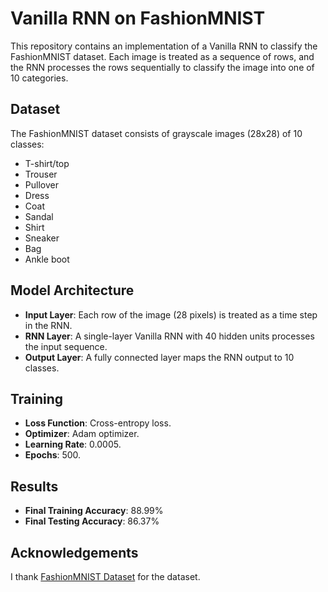 # Vanilla RNN on FashionMNIST

This repository contains an implementation of a Vanilla RNN to classify the FashionMNIST dataset. Each image is treated as a sequence of rows, and the RNN processes the rows sequentially to classify the image into one of 10 categories.

## **Dataset**

The FashionMNIST dataset consists of grayscale images (28x28) of 10 classes:
- T-shirt/top
- Trouser
- Pullover
- Dress
- Coat
- Sandal
- Shirt
- Sneaker
- Bag
- Ankle boot

## **Model Architecture**

- **Input Layer**: Each row of the image (28 pixels) is treated as a time step in the RNN.
- **RNN Layer**: A single-layer Vanilla RNN with 40 hidden units processes the input sequence.
- **Output Layer**: A fully connected layer maps the RNN output to 10 classes.

## **Training**

- **Loss Function**: Cross-entropy loss.
- **Optimizer**: Adam optimizer.
- **Learning Rate**: 0.0005.
- **Epochs**: 500.

## **Results**

- **Final Training Accuracy**: 88.99%
- **Final Testing Accuracy**: 86.37%

## **Acknowledgements**
I thank [FashionMNIST Dataset](https://github.com/zalandoresearch/fashion-mnist) for the dataset.
